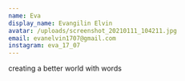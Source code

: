 ```yaml
---
name: Eva
display_name: Evangilin Elvin
avatar: /uploads/screenshot_20210111_104211.jpg
email: evanelvin1707@gmail.com
instagram: eva_17_07
---
```

creating a better world with words